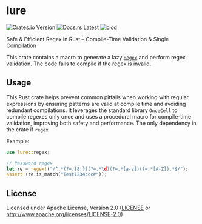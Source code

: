 # lure

[![Crates.io Version](https://img.shields.io/crates/v/lure.svg)](https://crates.io/crates/lure)
[![Docs.rs Latest](https://img.shields.io/badge/docs.rs-latest-blue.svg)](https://docs.rs/lure)
[![cicd](https://github.com/luander/lure/actions/workflows/ci.yaml/badge.svg)](https://github.com/luander/lure/actions/workflows/ci.yaml)

Safe & Efficient Regex in Rust – Compile-Time Validation & Single Compilation

This crate contains a macro to generate a lazy
[`Regex`](https://docs.rs/regex/latest/regex/struct.Regex.html) and perform regex validation.
The code fails to compile if the regex is invalid.


## Usage

This Rust crate helps prevent common pitfalls when working with regular expressions by ensuring patterns are valid at compile time and avoiding redundant compilations. It leverages the standard library `OnceCell` to compile regexes only once and uses a procedural macro for compile-time validation, improving both safety and performance.
The only dependency in the crate if `regex`

Example:
```rust
use lure::regex;

// Password regex
let re = regex!("/^.*(?=.{8,})(?=.*\d)(?=.*[a-z])(?=.*[A-Z]).*$/");
assert!(re.is_match("Test1234ccc#"));
```

## License

Licensed under Apache License, Version 2.0 ([LICENSE](LICENSE) or
  http://www.apache.org/licenses/LICENSE-2.0)
